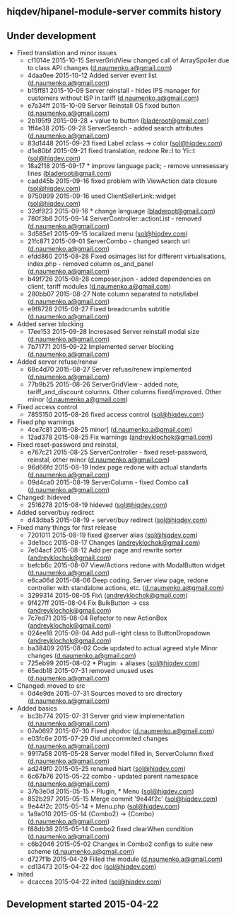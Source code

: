 hiqdev/hipanel-module-server commits history
--------------------------------------------

## Under development

- Fixed translation and minor issues
    - cf1014e 2015-10-15 ServerGridView changed call of ArraySpoiler due to class API changes (d.naumenko.a@gmail.com)
    - 4daa0ee 2015-10-12 Added server event list (d.naumenko.a@gmail.com)
    - b15ff81 2015-10-09 Server reinstall - hides IPS manager for customers without ISP in tariff (d.naumenko.a@gmail.com)
    - e7a34ff 2015-10-09 Server Reinstall OS fixed button (d.naumenko.a@gmail.com)
    - 2b195f9 2015-09-28 + value to button (bladeroot@gmail.com)
    - 1ff4e38 2015-09-28 ServerSearch  - added search attributes (d.naumenko.a@gmail.com)
    - 83d1448 2015-09-23 fixed Label zclass -> color (sol@hiqdev.com)
    - d1e80bf 2015-09-21 fixed translation, redone Re::l to Yii::t (sol@hiqdev.com)
    - 18a2f18 2015-09-17 * improve language pack; - remove unnesessary lines (bladeroot@gmail.com)
    - cadd45b 2015-09-16 fixed problem with ViewAction data closure (sol@hiqdev.com)
    - 9750999 2015-09-16 used ClientSellerLink::widget (sol@hiqdev.com)
    - 32df923 2015-09-16 * change language (bladeroot@gmail.com)
    - 780f3b8 2015-09-14 ServerController::actionList - removed (d.naumenko.a@gmail.com)
    - 3d585e1 2015-09-15 localized menu (sol@hiqdev.com)
    - 21fc871 2015-09-01 ServerCombo - changed search url (d.naumenko.a@gmail.com)
    - efdd860 2015-08-28 Fixed osimages list for different virtualisations, index.php - removed column os_and_panel (d.naumenko.a@gmail.com)
    - b49f726 2015-08-28 composer.json - added dependencies on client, tariff modules (d.naumenko.a@gmail.com)
    - 280bb07 2015-08-27 Note column separated to note/label (d.naumenko.a@gmail.com)
    - e9f8728 2015-08-27 Fixed breadcrumbs subtitle (d.naumenko.a@gmail.com)
- Added server blocking
    - 17ee153 2015-09-28 Incresased Server reinstall modal size (d.naumenko.a@gmail.com)
    - 7b71771 2015-09-22 Implemented server blocking (d.naumenko.a@gmail.com)
- Added server refuse/renew
    - 68c4d70 2015-08-27 Server refuse/renew implemented (d.naumenko.a@gmail.com)
    - 77b9b25 2015-08-26 ServerGridView - added note, tariff_and_discount columns. Other columns fixed/improved. Other minor (d.naumenko.a@gmail.com)
- Fixed access control
    - 7855150 2015-08-26 fixed access control (sol@hiqdev.com)
- Fixed php warnings
    - 4ce7c81 2015-08-25 minor] (d.naumenko.a@gmail.com)
    - 12ad378 2015-08-25 Fix warnings (andreyklochok@gmail.com)
- Fixed reset-password and reinstal,
    - e767c21 2015-08-25 ServerController - fixed reset-password, reinstal, other minor (d.naumenko.a@gmail.com)
    - 96d66fd 2015-08-19 Index page redone with actual standarts (d.naumenko.a@gmail.com)
    - 09d4ca0 2015-08-19 ServerColumn - fixed Combo call (d.naumenko.a@gmail.com)
- Changed: hideved
    - 2516278 2015-08-19 hideved (sol@hiqdev.com)
- Added server/buy redirect
    - d43dba5 2015-08-19 + server/buy redirect (sol@hiqdev.com)
- Fixed many things for first release
    - 7201011 2015-08-19 fixed @server alias (sol@hiqdev.com)
    - 3de1bcc 2015-08-17 Changes (andreyklochok@gmail.com)
    - 7e04acf 2015-08-12 Add per page and rewrite sorter (andreyklochok@gmail.com)
    - befcb6c 2015-08-07 View/Actions redone with ModalButton widget (d.naumenko.a@gmail.com)
    - e6ca06d 2015-08-06 Deep coding. Server view page, redone controller with standalone actions, etc. (d.naumenko.a@gmail.com)
    - 3299314 2015-08-05 Fix\ (andreyklochok@gmail.com)
    - 9f427ff 2015-08-04 Fix BulkButton -> css (andreyklochok@gmail.com)
    - 7c7ed71 2015-08-04 Refactor to new ActionBox (andreyklochok@gmail.com)
    - 024ee18 2015-08-04 Add pull-right class to ButtonDropsdown (andreyklochok@gmail.com)
    - ba38409 2015-08-02 Code updated to actual agreed style Minor changes (d.naumenko.a@gmail.com)
    - 725eb99 2015-08-02 * Plugin: + aliases (sol@hiqdev.com)
    - 65edb18 2015-07-31 removed unused uses (d.naumenko.a@gmail.com)
- Changed: moved to src
    - 0d4e9de 2015-07-31 Sources moved to src directory (d.naumenko.a@gmail.com)
- Added basics
    - bc3b774 2015-07-31 Server grid view implementation (d.naumenko.a@gmail.com)
    - 07a0697 2015-07-30 Fixed phpdoc (d.naumenko.a@gmail.com)
    - e03fc6e 2015-07-29 Old unccommited changes (d.naumenko.a@gmail.com)
    - 9917a58 2015-05-28 Server model filled in, ServerColumn fixed (d.naumenko.a@gmail.com)
    - ad249f0 2015-05-25 renamed hiart (sol@hiqdev.com)
    - 6c67b76 2015-05-22 combo - updated parent namespace (d.naumenko.a@gmail.com)
    - 37b3e0d 2015-05-15 + Plugin, * Menu (sol@hiqdev.com)
    - 852b297 2015-05-15 Merge commit '9e44f2c' (sol@hiqdev.com)
    - 9e44f2c 2015-05-14 + Menu.php (sol@hiqdev.com)
    - 1a9a010 2015-05-14 {Combo2} -> {Combo} (d.naumenko.a@gmail.com)
    - f88db36 2015-05-14 Combo2 fixed clearWhen condition (d.naumenko.a@gmail.com)
    - c6b2046 2015-05-02  Changes in Combo2 configs to suite new scheme (d.naumenko.a@gmail.com)
    - d727f1b 2015-04-29 Filled the module (d.naumenko.a@gmail.com)
    - cd13473 2015-04-22 doc (sol@hiqdev.com)
- Inited
    - dcaccea 2015-04-22 inited (sol@hiqdev.com)

## Development started 2015-04-22

